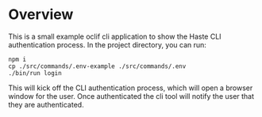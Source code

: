 # Overview

This is a small example oclif cli application to show the Haste CLI authentication process. In the project directory, you can run:

```
npm i
cp ./src/commands/.env-example ./src/commands/.env
./bin/run login
```

This will kick off the CLI authentication process, which will open a browser window for the user. Once authenticated
the cli tool will notify the user that they are authenticated.

